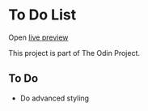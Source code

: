 # To Do List

Open [live preview](https://gofhilman.github.io/todo-list/)

This project is part of The Odin Project.

## To Do

- Do advanced styling
